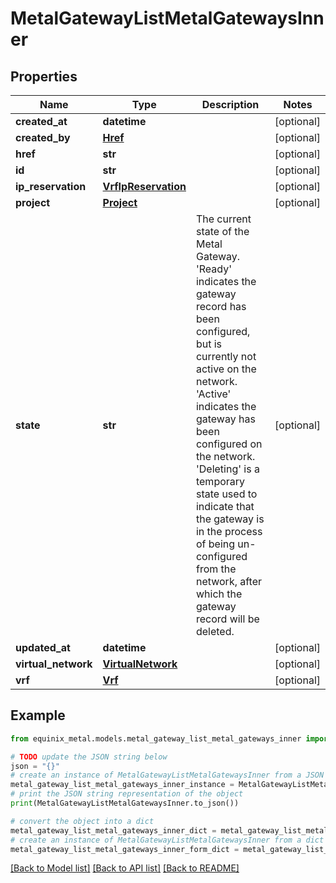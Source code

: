# MetalGatewayListMetalGatewaysInner


## Properties

Name | Type | Description | Notes
------------ | ------------- | ------------- | -------------
**created_at** | **datetime** |  | [optional] 
**created_by** | [**Href**](Href.md) |  | [optional] 
**href** | **str** |  | [optional] 
**id** | **str** |  | [optional] 
**ip_reservation** | [**VrfIpReservation**](VrfIpReservation.md) |  | [optional] 
**project** | [**Project**](Project.md) |  | [optional] 
**state** | **str** | The current state of the Metal Gateway. &#39;Ready&#39; indicates the gateway record has been configured, but is currently not active on the network. &#39;Active&#39; indicates the gateway has been configured on the network. &#39;Deleting&#39; is a temporary state used to indicate that the gateway is in the process of being un-configured from the network, after which the gateway record will be deleted. | [optional] 
**updated_at** | **datetime** |  | [optional] 
**virtual_network** | [**VirtualNetwork**](VirtualNetwork.md) |  | [optional] 
**vrf** | [**Vrf**](Vrf.md) |  | [optional] 

## Example

```python
from equinix_metal.models.metal_gateway_list_metal_gateways_inner import MetalGatewayListMetalGatewaysInner

# TODO update the JSON string below
json = "{}"
# create an instance of MetalGatewayListMetalGatewaysInner from a JSON string
metal_gateway_list_metal_gateways_inner_instance = MetalGatewayListMetalGatewaysInner.from_json(json)
# print the JSON string representation of the object
print(MetalGatewayListMetalGatewaysInner.to_json())

# convert the object into a dict
metal_gateway_list_metal_gateways_inner_dict = metal_gateway_list_metal_gateways_inner_instance.to_dict()
# create an instance of MetalGatewayListMetalGatewaysInner from a dict
metal_gateway_list_metal_gateways_inner_form_dict = metal_gateway_list_metal_gateways_inner.from_dict(metal_gateway_list_metal_gateways_inner_dict)
```
[[Back to Model list]](../README.md#documentation-for-models) [[Back to API list]](../README.md#documentation-for-api-endpoints) [[Back to README]](../README.md)


